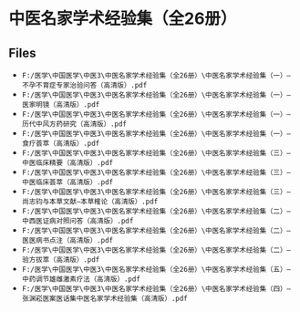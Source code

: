 # 中医名家学术经验集（全26册）

## Files

- `F:/医学\中国医学\中医3\中医名家学术经验集（全26册）\中医名家学术经验集（一）—不孕不育症专家治验问答（高清版）.pdf`
- `F:/医学\中国医学\中医3\中医名家学术经验集（全26册）\中医名家学术经验集（一）—医家明镜（高清版）.pdf`
- `F:/医学\中国医学\中医3\中医名家学术经验集（全26册）\中医名家学术经验集（一）—历代中风方药研究（高清版）.pdf`
- `F:/医学\中国医学\中医3\中医名家学术经验集（全26册）\中医名家学术经验集（一）—食疗荟萃（高清版）.pdf`
- `F:/医学\中国医学\中医3\中医名家学术经验集（全26册）\中医名家学术经验集（三）—中医临床精要（高清版）.pdf`
- `F:/医学\中国医学\中医3\中医名家学术经验集（全26册）\中医名家学术经验集（三）—中医临床荟萃（高清版）.pdf`
- `F:/医学\中国医学\中医3\中医名家学术经验集（全26册）\中医名家学术经验集（三）—尚志钧与本草文献—本草榷论（高清版）.pdf`
- `F:/医学\中国医学\中医3\中医名家学术经验集（全26册）\中医名家学术经验集（二）—中西医证病对照问答（高清版）.pdf`
- `F:/医学\中国医学\中医3\中医名家学术经验集（全26册）\中医名家学术经验集（二）—医医病书点注（高清版）.pdf`
- `F:/医学\中国医学\中医3\中医名家学术经验集（全26册）\中医名家学术经验集（二）—验方拔萃（高清版）.pdf`
- `F:/医学\中国医学\中医3\中医名家学术经验集（全26册）\中医名家学术经验集（五）—中药调节雄雌激素疗法（高清版）.pdf`
- `F:/医学\中国医学\中医3\中医名家学术经验集（全26册）\中医名家学术经验集（四）—张渊崧医案医话集中医名家学术经验集（高清版）.pdf`
